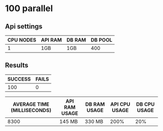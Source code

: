 # 100 parallel

## Api settings

| CPU NODES | API RAM | DB RAM | DB POOL |
| --------- | ------- | ------ | ------- |
| 1         | 1GB     | 1GB    | 400     |

## Results

| SUCCESS | FAILS |
| ------- | ----- |
| 100     | 0     |

| AVERAGE TIME (MILLISECONDS) | API RAM USAGE | DB RAM USAGE | API CPU USAGE | DB CPU USAGE |
| --------------------------- | ------------- | ------------ | ------------- | ------------ |
| 8300                        | 145 MB        | 330 MB       | 200%          | 20%          |
